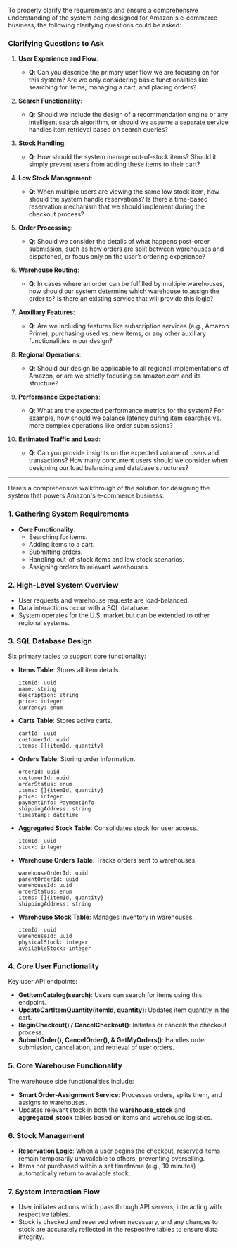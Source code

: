 To properly clarify the requirements and ensure a comprehensive understanding of the system being designed for Amazon's e-commerce business, the following clarifying questions could be asked:

### Clarifying Questions to Ask

1. **User Experience and Flow**:
   - **Q**: Can you describe the primary user flow we are focusing on for this system? Are we only considering basic functionalities like searching for items, managing a cart, and placing orders?

2. **Search Functionality**:
   - **Q**: Should we include the design of a recommendation engine or any intelligent search algorithm, or should we assume a separate service handles item retrieval based on search queries?

3. **Stock Handling**:
   - **Q**: How should the system manage out-of-stock items? Should it simply prevent users from adding these items to their cart?

4. **Low Stock Management**:
   - **Q**: When multiple users are viewing the same low stock item, how should the system handle reservations? Is there a time-based reservation mechanism that we should implement during the checkout process?

5. **Order Processing**:
   - **Q**: Should we consider the details of what happens post-order submission, such as how orders are split between warehouses and dispatched, or focus only on the user’s ordering experience?

6. **Warehouse Routing**:
   - **Q**: In cases where an order can be fulfilled by multiple warehouses, how should our system determine which warehouse to assign the order to? Is there an existing service that will provide this logic?

7. **Auxiliary Features**:
   - **Q**: Are we including features like subscription services (e.g., Amazon Prime), purchasing used vs. new items, or any other auxiliary functionalities in our design?

8. **Regional Operations**:
   - **Q**: Should our design be applicable to all regional implementations of Amazon, or are we strictly focusing on amazon.com and its structure?

9. **Performance Expectations**:
   - **Q**: What are the expected performance metrics for the system? For example, how should we balance latency during item searches vs. more complex operations like order submissions?

10. **Estimated Traffic and Load**:
    - **Q**: Can you provide insights on the expected volume of users and transactions? How many concurrent users should we consider when designing our load balancing and database structures?


----------------------------------------------------------------------

Here’s a comprehensive walkthrough of the solution for designing the system that powers Amazon's e-commerce business:

### 1. Gathering System Requirements
- **Core Functionality**:
  - Searching for items.
  - Adding items to a cart.
  - Submitting orders.
  - Handling out-of-stock items and low stock scenarios.
  - Assigning orders to relevant warehouses.

### 2. High-Level System Overview
- User requests and warehouse requests are load-balanced.
- Data interactions occur with a SQL database.
- System operates for the U.S. market but can be extended to other regional systems.

### 3. SQL Database Design
Six primary tables to support core functionality:
- **Items Table**: Stores all item details.
  ```
  itemId: uuid
  name: string
  description: string
  price: integer
  currency: enum
  ```

- **Carts Table**: Stores active carts.
  ```
  cartId: uuid
  customerId: uuid
  items: []{itemId, quantity}
  ```

- **Orders Table**: Storing order information.
  ```
  orderId: uuid
  customerId: uuid
  orderStatus: enum
  items: []{itemId, quantity}
  price: integer
  paymentInfo: PaymentInfo
  shippingAddress: string
  timestamp: datetime
  ```

- **Aggregated Stock Table**: Consolidates stock for user access.
  ```
  itemId: uuid
  stock: integer
  ```

- **Warehouse Orders Table**: Tracks orders sent to warehouses.
  ```
  warehouseOrderId: uuid
  parentOrderId: uuid
  warehouseId: uuid
  orderStatus: enum
  items: []{itemId, quantity}
  shippingAddress: string
  ```

- **Warehouse Stock Table**: Manages inventory in warehouses.
  ```
  itemId: uuid
  warehouseId: uuid
  physicalStock: integer
  availableStock: integer
  ```

### 4. Core User Functionality
Key user API endpoints:
- **GetItemCatalog(search)**: Users can search for items using this endpoint.
- **UpdateCartItemQuantity(itemId, quantity)**: Updates item quantity in the cart.
- **BeginCheckout() / CancelCheckout()**: Initiates or cancels the checkout process. 
- **SubmitOrder(), CancelOrder(), & GetMyOrders()**: Handles order submission, cancellation, and retrieval of user orders.

### 5. Core Warehouse Functionality
The warehouse side functionalities include:
- **Smart Order-Assignment Service**: Processes orders, splits them, and assigns to warehouses. 
- Updates relevant stock in both the **warehouse_stock** and **aggregated_stock** tables based on items and warehouse logistics.

### 6. Stock Management
- **Reservation Logic**: When a user begins the checkout, reserved items remain temporarily unavailable to others, preventing overselling.
- Items not purchased within a set timeframe (e.g., 10 minutes) automatically return to available stock.

### 7. System Interaction Flow
- User initiates actions which pass through API servers, interacting with respective tables.
- Stock is checked and reserved when necessary, and any changes to stock are accurately reflected in the respective tables to ensure data integrity.

